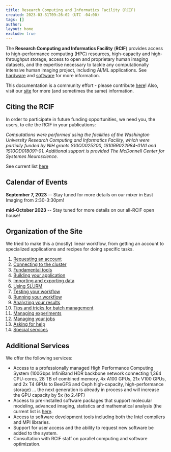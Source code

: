 ```yaml
---
title: Research Computing and Informatics Facility (RCIF)
created: 2023-03-31T09:26:02 (UTC -04:00)
tags: []
author: 
layout: home
exclude: true
---
```


The **Research Computing and Informatics Facility** (**RCIF**) provides access to high-performance computing (HPC) resources, high-capacity and high-throughput storage, access to open and proprietary human imaging datasets, and the expertise necessary to tackle any computationally intensive human imaging project, including AI/ML applications. See [hardware](system-info/hpc-hardware.md) and [software](software/software.md) for more information.

This documentation is a community effort - please contribute [here](https://github.com/rcifw/rcifw.github.io)! Also, visit our [site](https://sites.wustl.edu/chpc/) for more (and sometimes the same) information.

## Citing the RCIF
In order to participate in future funding opportunities, we need you, the users, to cite the RCIF in your publications:

_Computations were performed using the facilities of the Washington University Research Computing and Informatics Facility, which were partially funded by NIH grants S10OD025200, 1S10RR022984-01A1 and 1S10OD018091-01. Additional support is provided The McDonnell Center for Systemes Neuroscience._

See current list [here](publications.md)

## Calendar of Events
**September 7, 2023** -- Stay tuned for more details on our mixer in East Imaging from 2:30-3:30pm!

**mid-October 2023** -- Stay tuned for more details on our all-RCIF open house!

## Organization of the Site
We tried to make this a (mostly) linear workflow, from getting an account to specialized applications and recipes for doing specific tasks.
1. [Requesting an account](getting-started/applying-for-a-user-account.md)
2. [Connecting to the cluster](getting-started/connect-to-login-nodes.md)
3. [Fundamental tools](under-construction.md)
4. [Building your application](under-construction.md)
5. [Importing and exporting data](getting-started/import-export-data.md)
6. [Using SLURM](getting-started/slurm-basics.md)
7. [Testing your workflow](under-construction.md)
8. [Running your workflow](under-construction.md)
9. [Analyzing your results](under-construction.md)
10. [Tips and tricks for batch management](under-construction.md)
11. [Managing experiments](under-construction.md)
12. [Managing your jobs](under-construction.md)
13. [Asking for help](under-construction.md)
14. [Special services](under-construction.md)

## Additional Services

We offer the following services:

*   Access to a professionally managed High Performance Computing System (100Gbps InfiniBand HDR backbone network connecting 1,364 CPU-cores, 28 TB of combined memory, 4x A100 GPUs, 21x V100 GPUs, and 2x T4 GPUs to BeeGFS and Ceph high-capacity, high-performance storage) ... the next generation is already in process and will increase the GPU capacity by 5x (to 2.4PF)
* Access to pre-installed software packages that support molecular modeling, advanced imaging, statistics and mathematical analysis (the current list is [here](software/software.md).
* Access to software development tools including both the Intel compilers and MPI libraries.
* Support for user access and the ability to request new software be added to the system.
* Consultation with RCIF staff on parallel computing and software optimization.
